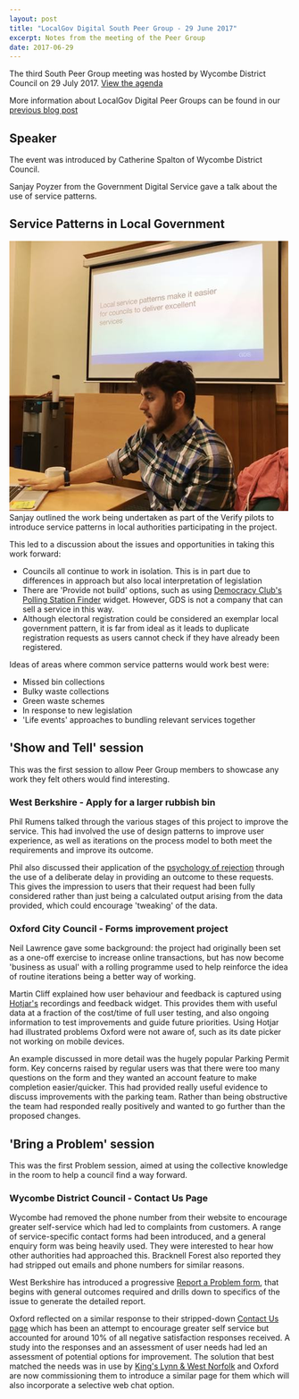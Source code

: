 ```yaml
---
layout: post
title: "LocalGov Digital South Peer Group - 29 June 2017"
excerpt: Notes from the meeting of the Peer Group
date: 2017-06-29
---
```


The third South Peer Group meeting was hosted by Wycombe District Council on 29 July 2017. [View the agenda]()

More information about LocalGov Digital Peer Groups can be found in our [previous blog post](https://oxfordcitycouncil.github.io/blog/2016/11/25/localgov-digital-south-peer-group)

## Speaker
The event was introduced by Catherine Spalton of Wycombe District Council.

Sanjay Poyzer from the Government Digital Service gave a talk about the use of service patterns.

## Service Patterns in Local Government
<img class="image image--feature" src="/images/sanjay.jpg" alt="Sanjay Poyzer discussing service patterns">
Sanjay outlined the work being undertaken as part of the Verify pilots to introduce service patterns in local authorities participating in the project.

This led to a discussion about the issues and opportunities in taking this work forward:
* Councils all continue to work in isolation. This is in part due to differences in approach but also local interpretation of legislation
* There are 'Provide not build' options, such as using [Democracy Club's Polling Station Finder](https://democracyclub.org.uk/projects/polling-stations/) widget. However, GDS is not a company that can sell a service in this way.
* Although electoral registration could be considered an exemplar local government pattern, it is far from ideal as it leads to duplicate registration requests as users cannot check if they have already been registered.  

Ideas of areas where common service patterns would work best were:
* Missed bin collections
* Bulky waste collections
* Green waste schemes
* In response to new legislation
* 'Life events' approaches to bundling relevant services together

## 'Show and Tell' session
This was the first session to allow Peer Group members to showcase any work they felt others would find interesting.

### West Berkshire - Apply for a larger rubbish bin
Phil Rumens talked through the various stages of this project to improve the service. This had involved the use of design patterns to improve user experience, as well as iterations on the process model to both meet the requirements and improve its outcome.

Phil also discussed their application of the [psychology of rejection](http://philrumens.blogspot.co.uk/2017/05/the-psychology-of-rejection.html) through the use of a deliberate delay in providing an outcome to these requests. This gives the impression to users that their request had been fully considered rather than just being a calculated output arising from the data provided, which could encourage 'tweaking' of the data.

### Oxford City Council - Forms improvement project
Neil Lawrence gave some background: the project had originally been set as a one-off exercise to increase online transactions, but has now become 'business as usual' with a rolling programme used to help reinforce the idea of routine iterations being a better way of working.

Martin Cliff explained how user behaviour and feedback is captured using [Hotjar's](https://www.hotjar.com) recordings and feedback widget. This provides them with useful data at a fraction of the cost/time of full user testing, and also ongoing information to test improvements and guide future priorities. Using Hotjar had illustrated problems Oxford were not aware of, such as its date picker not working on mobile devices.

An example discussed in more detail was the hugely popular Parking Permit form. Key concerns raised by regular users was that there were too many questions on the form and they wanted an account feature to make completion easier/quicker. This had provided really useful evidence to discuss improvements with the parking team. Rather than being obstructive the team had responded really positively and wanted to go further than the proposed changes.

## 'Bring a Problem' session
This was the first Problem session, aimed at using the collective knowledge in the room to help a council find a way forward.

### Wycombe District Council - Contact Us Page
Wycombe had removed the phone number from their website to encourage greater self-service which had led to complaints from customers. A range of service-specific contact forms had been introduced, and a general enquiry form was being heavily used. They were interested to hear how other authorities had approached this. Bracknell Forest also reported they had stripped out emails and phone numbers for similar reasons.

West Berkshire has introduced a progressive [Report a Problem form](http://www.westberks.gov.uk/servicerequests/describe_case.aspx?lev=0), that begins with general outcomes required and drills down to specifics of the issue to generate the detailed report.

Oxford reflected on a similar response to their stripped-down [Contact Us page](https://www.oxford.gov.uk/contact) which has been an attempt to encourage greater self service but accounted for around 10% of all negative satisfaction responses received. A study into the responses and an assessment of user needs had led an assessment of potential options for improvement. The solution that best matched the needs was in use by [King's Lynn & West Norfolk](https://www.west-norfolk.gov.uk/contact) and Oxford are now commissioning them to introduce a similar page for them which will also incorporate a selective web chat option.
